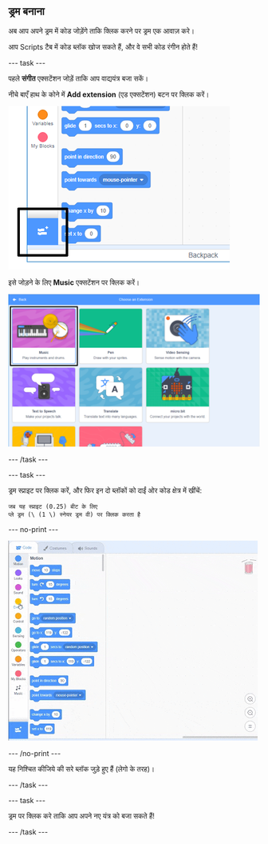 ## ड्रम बनाना

अब आप अपने ड्रम में कोड जोड़ेंगे ताकि क्लिक करने पर ड्रम एक आवाज़ करे।

आप Scripts टैब में कोड ब्लॉक खोज सकते हैं, और वे सभी कोड रंगीन होते हैं!

--- task ---

पहले **संगीत** एक्सटेंशन जोड़ें ताकि आप वाद्ययंत्र बजा सकें।

नीचे बाएँ हाथ के कोने में **Add extension** (एड एक्सटेंशन) बटन पर क्लिक करें।

![हाइलाइट किया हुआ एक्सटेंशन बटन जोड़ें](images/add-extension-annotated.png)

इसे जोड़ने के लिए **Music** एक्सटेंशन पर क्लिक करें।

![हाइलाइट किया हुआ म्यूजिक एक्सटेंशन](images/click-music-annotated.png)

--- /task ---

--- task ---

ड्रम स्प्राइट पर क्लिक करें, और फिर इन दो ब्लॉकों को दाईं ओर कोड क्षेत्र में खींचें:

```blocks3
जब यह स्प्राइट (0.25) बीट के लिए
प्ले ड्रम (\ (1 \) स्नेयर ड्रम वी) पर क्लिक करता है
```

--- no-print ---

![स्क्रीनशॉट](images/connect-block.gif)

--- /no-print ---

यह निश्चित कीजिये की सरे ब्लॉक जुड़े हुए हैं (लेगो के तरह)।

--- /task ---

--- task ---

ड्रम पर क्लिक करे ताकि आप अपने नए यंत्र को बजा सकते हैं!

--- /task ---